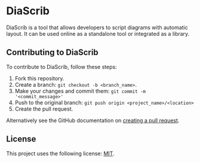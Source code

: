 # DiaScrib

<!-- Inspired by https://raw.githubusercontent.com/scottydocs/README-template.md/master/README.md -->

DiaScrib is a tool that allows developers to script diagrams with automatic layout.
It can be used online as a standalone tool or integrated as a library.

## Contributing to DiaScrib

To contribute to DiaScrib, follow these steps:

1. Fork this repository.
2. Create a branch: `git checkout -b <branch_name>`.
3. Make your changes and commit them: `git commit -m '<commit_message>'`
4. Push to the original branch: `git push origin <project_name>/<location>`
5. Create the pull request.

Alternatively see the GitHub documentation on [creating a pull request](https://help.github.com/en/github/collaborating-with-issues-and-pull-requests/creating-a-pull-request).

## License

This project uses the following license: [MIT](https://choosealicense.com/licenses/mit/).
